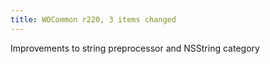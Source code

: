 ```yaml
---
title: WOCommon r220, 3 items changed
---
```


Improvements to string preprocessor and NSString category
